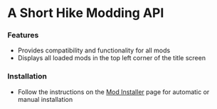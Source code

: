 # A Short Hike Modding API

### Features

- Provides compatibility and functionality for all mods
- Displays all loaded mods in the top left corner of the title screen

### Installation

- Follow the instructions on the [Mod Installer](https://github.com/BrandenEK/AShortHike.Modding.Installer) page for automatic or manual installation

